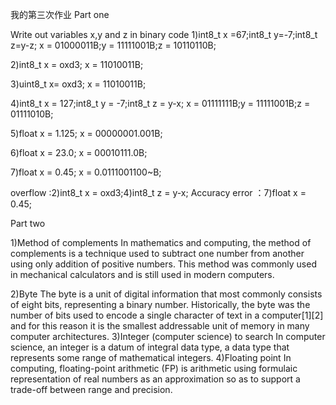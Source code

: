 我的第三次作业
Part one

Write out variables x,y and z in binary code
1)int8_t x =67;int8_t y=-7;int8_t z=y-z;
x = 01000011B;y = 11111001B;z = 10110110B;

2)int8_t x = oxd3;
x = 11010011B;

3)uint8_t x= oxd3;
x = 11010011B;

4)int8_t x = 127;int8_t y = -7;int8_t z = y-x;
x = 01111111B;y = 11111001B;z = 01111010B;

5)float x = 1.125;
x = 00000001.001B;

6)float x = 23.0;
x = 00010111.0B;

7)float x = 0.45;
x = 0.0111001100~B;

overflow :2)int8_t x = oxd3;4)int8_t z = y-x;
Accuracy error ：7)float x = 0.45;

Part two

1)Method of complements 
In mathematics and computing, the method of 
complements is a technique used to subtract one 
number from another using only addition of positive 
numbers. This method was commonly used in mechanical
 calculators and is still used in modern computers.

2)Byte 
The byte is a unit of digital information that most commonly
consists of eight bits, representing a binary number.
Historically, the byte was the number of bits used to encode
a single character of text in a computer[1][2] and for this 
reason it is the smallest addressable unit of memory in many 
computer architectures. 
3)Integer (computer science)
to search
In computer science, an integer is a datum of integral data type,
a data type that represents some range of mathematical integers. 
4)Floating point
In computing, floating-point arithmetic (FP) is arithmetic using
formulaic representation of real numbers as an approximation so
as to support a trade-off between range and precision. 
